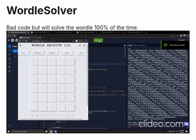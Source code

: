 # WordleSolver
Bad code but will solve the wordle 100% of the time.
<br/>
![Alt Text](https://github.com/lucianchauvin/WordleSolver/blob/master/demo.gif)
